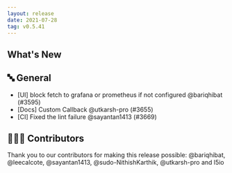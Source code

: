 ```yaml
---
layout: release
date: 2021-07-28
tag: v0.5.41
---
```


## What's New
## 🔤 General
- [UI] block fetch to grafana or prometheus if not configured @bariqhibat (#3595)
- [Docs] Custom Callback @utkarsh-pro (#3655)
- [CI] Fixed the lint failure @sayantan1413 (#3669)

## 👨🏽‍💻 Contributors

Thank you to our contributors for making this release possible:
@bariqhibat, @leecalcote, @sayantan1413, @sudo-NithishKarthik, @utkarsh-pro and l5io
 
